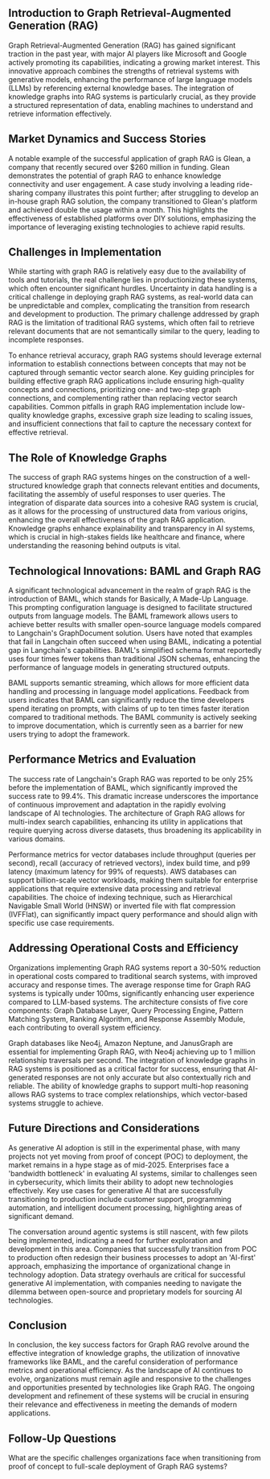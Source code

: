 ## Introduction to Graph Retrieval-Augmented Generation (RAG)
Graph Retrieval-Augmented Generation (RAG) has gained significant traction in the past year, with major AI players like Microsoft and Google actively promoting its capabilities, indicating a growing market interest. This innovative approach combines the strengths of retrieval systems with generative models, enhancing the performance of large language models (LLMs) by referencing external knowledge bases. The integration of knowledge graphs into RAG systems is particularly crucial, as they provide a structured representation of data, enabling machines to understand and retrieve information effectively.

## Market Dynamics and Success Stories
A notable example of the successful application of graph RAG is Glean, a company that recently secured over $260 million in funding. Glean demonstrates the potential of graph RAG to enhance knowledge connectivity and user engagement. A case study involving a leading ride-sharing company illustrates this point further; after struggling to develop an in-house graph RAG solution, the company transitioned to Glean's platform and achieved double the usage within a month. This highlights the effectiveness of established platforms over DIY solutions, emphasizing the importance of leveraging existing technologies to achieve rapid results.

## Challenges in Implementation
While starting with graph RAG is relatively easy due to the availability of tools and tutorials, the real challenge lies in productionizing these systems, which often encounter significant hurdles. Uncertainty in data handling is a critical challenge in deploying graph RAG systems, as real-world data can be unpredictable and complex, complicating the transition from research and development to production. The primary challenge addressed by graph RAG is the limitation of traditional RAG systems, which often fail to retrieve relevant documents that are not semantically similar to the query, leading to incomplete responses.

To enhance retrieval accuracy, graph RAG systems should leverage external information to establish connections between concepts that may not be captured through semantic vector search alone. Key guiding principles for building effective graph RAG applications include ensuring high-quality concepts and connections, prioritizing one- and two-step graph connections, and complementing rather than replacing vector search capabilities. Common pitfalls in graph RAG implementation include low-quality knowledge graphs, excessive graph size leading to scaling issues, and insufficient connections that fail to capture the necessary context for effective retrieval.

## The Role of Knowledge Graphs
The success of graph RAG systems hinges on the construction of a well-structured knowledge graph that connects relevant entities and documents, facilitating the assembly of useful responses to user queries. The integration of disparate data sources into a cohesive RAG system is crucial, as it allows for the processing of unstructured data from various origins, enhancing the overall effectiveness of the graph RAG application. Knowledge graphs enhance explainability and transparency in AI systems, which is crucial in high-stakes fields like healthcare and finance, where understanding the reasoning behind outputs is vital.

## Technological Innovations: BAML and Graph RAG
A significant technological advancement in the realm of graph RAG is the introduction of BAML, which stands for Basically, A Made-Up Language. This prompting configuration language is designed to facilitate structured outputs from language models. The BAML framework allows users to achieve better results with smaller open-source language models compared to Langchain's GraphDocument solution. Users have noted that examples that fail in Langchain often succeed when using BAML, indicating a potential gap in Langchain's capabilities. BAML's simplified schema format reportedly uses four times fewer tokens than traditional JSON schemas, enhancing the performance of language models in generating structured outputs.

BAML supports semantic streaming, which allows for more efficient data handling and processing in language model applications. Feedback from users indicates that BAML can significantly reduce the time developers spend iterating on prompts, with claims of up to ten times faster iteration compared to traditional methods. The BAML community is actively seeking to improve documentation, which is currently seen as a barrier for new users trying to adopt the framework.

## Performance Metrics and Evaluation
The success rate of Langchain's Graph RAG was reported to be only 25% before the implementation of BAML, which significantly improved the success rate to 99.4%. This dramatic increase underscores the importance of continuous improvement and adaptation in the rapidly evolving landscape of AI technologies. The architecture of Graph RAG allows for multi-index search capabilities, enhancing its utility in applications that require querying across diverse datasets, thus broadening its applicability in various domains.

Performance metrics for vector databases include throughput (queries per second), recall (accuracy of retrieved vectors), index build time, and p99 latency (maximum latency for 99% of requests). AWS databases can support billion-scale vector workloads, making them suitable for enterprise applications that require extensive data processing and retrieval capabilities. The choice of indexing technique, such as Hierarchical Navigable Small World (HNSW) or inverted file with flat compression (IVFFlat), can significantly impact query performance and should align with specific use case requirements.

## Addressing Operational Costs and Efficiency
Organizations implementing Graph RAG systems report a 30-50% reduction in operational costs compared to traditional search systems, with improved accuracy and response times. The average response time for Graph RAG systems is typically under 100ms, significantly enhancing user experience compared to LLM-based systems. The architecture consists of five core components: Graph Database Layer, Query Processing Engine, Pattern Matching System, Ranking Algorithm, and Response Assembly Module, each contributing to overall system efficiency.

Graph databases like Neo4j, Amazon Neptune, and JanusGraph are essential for implementing Graph RAG, with Neo4j achieving up to 1 million relationship traversals per second. The integration of knowledge graphs in RAG systems is positioned as a critical factor for success, ensuring that AI-generated responses are not only accurate but also contextually rich and reliable. The ability of knowledge graphs to support multi-hop reasoning allows RAG systems to trace complex relationships, which vector-based systems struggle to achieve.

## Future Directions and Considerations
As generative AI adoption is still in the experimental phase, with many projects not yet moving from proof of concept (POC) to deployment, the market remains in a hype stage as of mid-2025. Enterprises face a 'bandwidth bottleneck' in evaluating AI systems, similar to challenges seen in cybersecurity, which limits their ability to adopt new technologies effectively. Key use cases for generative AI that are successfully transitioning to production include customer support, programming automation, and intelligent document processing, highlighting areas of significant demand.

The conversation around agentic systems is still nascent, with few pilots being implemented, indicating a need for further exploration and development in this area. Companies that successfully transition from POC to production often redesign their business processes to adopt an 'AI-first' approach, emphasizing the importance of organizational change in technology adoption. Data strategy overhauls are critical for successful generative AI implementation, with companies needing to navigate the dilemma between open-source and proprietary models for sourcing AI technologies.

## Conclusion
In conclusion, the key success factors for Graph RAG revolve around the effective integration of knowledge graphs, the utilization of innovative frameworks like BAML, and the careful consideration of performance metrics and operational efficiency. As the landscape of AI continues to evolve, organizations must remain agile and responsive to the challenges and opportunities presented by technologies like Graph RAG. The ongoing development and refinement of these systems will be crucial in ensuring their relevance and effectiveness in meeting the demands of modern applications.

## Follow-Up Questions
What are the specific challenges organizations face when transitioning from proof of concept to full-scale deployment of Graph RAG systems?